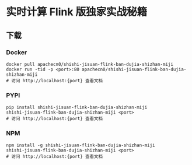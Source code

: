 # 实时计算 Flink 版独家实战秘籍

## 下载

### Docker

```
docker pull apachecn0/shishi-jisuan-flink-ban-dujia-shizhan-miji
docker run -tid -p <port>:80 apachecn0/shishi-jisuan-flink-ban-dujia-shizhan-miji
# 访问 http://localhost:{port} 查看文档
```

### PYPI

```
pip install shishi-jisuan-flink-ban-dujia-shizhan-miji
shishi-jisuan-flink-ban-dujia-shizhan-miji <port>
# 访问 http://localhost:{port} 查看文档
```

### NPM

```
npm install -g shishi-jisuan-flink-ban-dujia-shizhan-miji
shishi-jisuan-flink-ban-dujia-shizhan-miji <port>
# 访问 http://localhost:{port} 查看文档
```